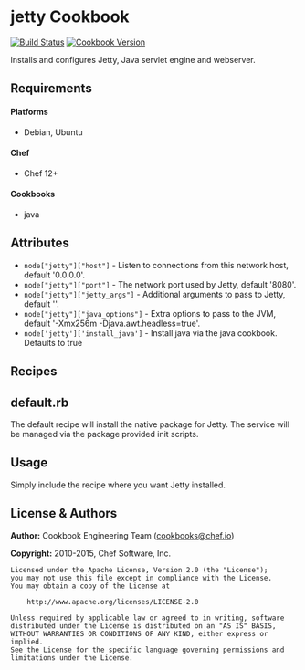 jetty Cookbook
==============

[![Build Status](https://travis-ci.org/chef-cookbooks/jetty.svg?branch=master)](http://travis-ci.org/chef-cookbooks/jetty)
[![Cookbook Version](https://img.shields.io/cookbook/v/jetty.svg)](https://supermarket.chef.io/cookbooks/jetty)

Installs and configures Jetty, Java servlet engine and webserver.


Requirements
------------
#### Platforms
- Debian, Ubuntu

#### Chef
- Chef 12+

#### Cookbooks
- java

Attributes
----------
* `node["jetty"]["host"]` - Listen to connections from this network host, default '0.0.0.0'.
* `node["jetty"]["port"]` - The network port used by Jetty, default '8080'.
* `node["jetty"]["jetty_args"]` - Additional arguments to pass to Jetty, default ''.
* `node["jetty"]["java_options"]` - Extra options to pass to the JVM, default '-Xmx256m -Djava.awt.headless=true'.
* `node['jetty']['install_java']` - Install java via the java cookbook. Defaults to true

Recipes
-------

## default.rb

The default recipe will install the native package for Jetty. The service will be managed via the package provided init scripts.


Usage
-----

Simply include the recipe where you want Jetty installed.


License & Authors
-----------------

**Author:** Cookbook Engineering Team (<cookbooks@chef.io>)

**Copyright:** 2010-2015, Chef Software, Inc.

```
Licensed under the Apache License, Version 2.0 (the "License");
you may not use this file except in compliance with the License.
You may obtain a copy of the License at

    http://www.apache.org/licenses/LICENSE-2.0

Unless required by applicable law or agreed to in writing, software
distributed under the License is distributed on an "AS IS" BASIS,
WITHOUT WARRANTIES OR CONDITIONS OF ANY KIND, either express or implied.
See the License for the specific language governing permissions and
limitations under the License.
```
